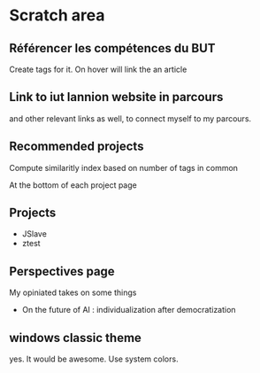 # Scratch area

## Référencer les compétences du BUT

Create tags for it. On hover will link the an article

## Link to iut lannion website in parcours

and other relevant links as well, to connect myself to my parcours.

## Recommended projects

Compute similaritly index based on number of tags in common

At the bottom of each project page

## Projects

- JSlave
- ztest

## Perspectives page

My opiniated takes on some things

- On the future of AI : individualization after democratization

## windows classic theme

yes. It would be awesome. Use system colors.
